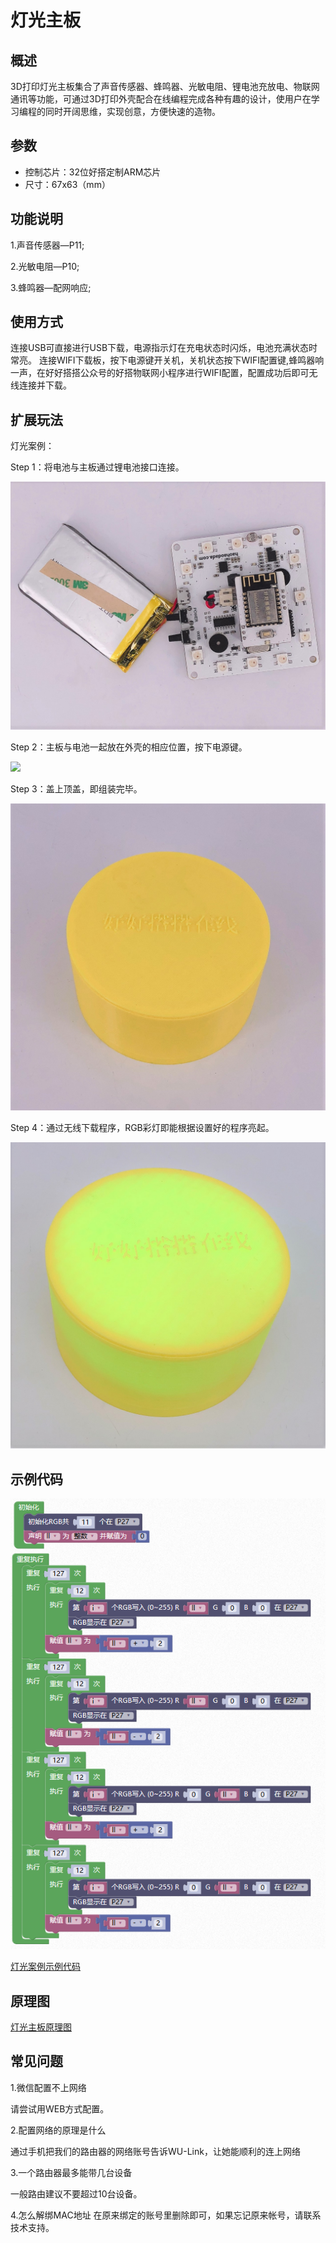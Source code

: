 # 灯光主板

## 概述

3D打印灯光主板集合了声音传感器、蜂鸣器、光敏电阻、锂电池充放电、物联网通讯等功能，可通过3D打印外壳配合在线编程完成各种有趣的设计，使用户在学习编程的同时开阔思维，实现创意，方便快速的造物。

## 参数

* 控制芯片：32位好搭定制ARM芯片 
* 尺寸：67x63（mm）

## 功能说明

1.声音传感器—P11;

2.光敏电阻—P10;

3.蜂鸣器—配网响应;

## 使用方式

连接USB可直接进行USB下载，电源指示灯在充电状态时闪烁，电池充满状态时常亮。 连接WIFI下载板，按下电源键开关机，关机状态按下WIFI配置键,蜂鸣器响一声，在好好搭搭公众号的好搭物联网小程序进行WIFI配置，配置成功后即可无线连接并下载。

## 扩展玩法

灯光案例：

Step 1：将电池与主板通过锂电池接口连接。

![](../../.gitbook/assets/dengguang-1.jpg)

Step 2：主板与电池一起放在外壳的相应位置，按下电源键。

![](../../.gitbook/assets/dengguang-2.jpg)

Step 3：盖上顶盖，即组装完毕。

![](../../.gitbook/assets/dengguang-3.jpg)

Step 4：通过无线下载程序，RGB彩灯即能根据设置好的程序亮起。

![](../../.gitbook/assets/dengguang-4.jpg)

## 示例代码

![](../../.gitbook/assets/dengguang-5.png)

[灯光案例示例代码](http://www.haohaodada.com/wulink-nano/index.php?id=5700)

## 原理图

[灯光主板原理图](https://github.com/Haohaodada-official/docs/blob/master/3d-da-yin-tao-jian/pdf/灯光主板.pdf)

## 常见问题

1.微信配置不上网络

请尝试用WEB方式配置。

2.配置网络的原理是什么

通过手机把我们的路由器的网络账号告诉WU-Link，让她能顺利的连上网络

3.一个路由器最多能带几台设备

一般路由建议不要超过10台设备。

4.怎么解绑MAC地址 在原来绑定的账号里删除即可，如果忘记原来帐号，请联系技术支持。


